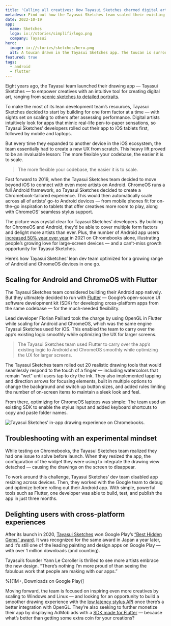 ```yaml
---
title: 'Calling all creatives: How Tayasui Sketches charmed digital artists with a canvas fit for ChromeOS'
metadesc: Find out how the Tayasui Sketches team scaled their existing iOS drawing app to Android and ChromeOS to delight artists on larger screens.
date: 2022-10-19
app:
  name: Sketches
  logo: ix://stories/simplifi/logo.png
  company: Tayasui
hero:
  image: ix://stories/sketches/hero.png
  alt: A toucan drawn in the Tayasui Sketches app. The toucan is surrounded by design tools.
featured: true
tags:
  - android
  - flutter
---
```


Eight years ago, the Tayasui team launched their drawing app — Tayasui Sketches — to empower creatives with an intuitive tool for creating digital art, ranging from [scenic sketches to detailed portraits](https://tayasui.com/sketches/artists/).

To make the most of its lean development team’s resources, Tayasui Sketches decided to start by building for one form factor at a time — with sights set on scaling to others after assessing performance. Digital artists intuitively look for apps that mimic real-life pen-to-paper sensations, so Tayasui Sketches’ developers rolled out their app to iOS tablets first, followed by mobile and laptops.

But every time they expanded to another device in the iOS ecosystem, the team essentially had to create a new UX from scratch. This heavy lift proved to be an invaluable lesson: The more flexible your codebase, the easier it is to scale.

> The more flexible your codebase, the easier it is to scale.

Fast forward to 2019, when the Tayasui Sketches team decided to move beyond iOS to connect with even more artists on Android. ChromeOS runs a full Android framework, so Tayasui Sketches decided to create a Chromebook-tailored experience. This would then automatically scale across all of artists’ go-to Android devices — from mobile phones fit for on-the-go inspiration to tablets that offer creatives more room to play, along with ChromeOS’ seamless stylus support.

The picture was crystal clear for Tayasui Sketches’ developers. By building for ChromeOS and Android, they’d be able to cover multiple form factors and delight more artists than ever. Plus, the number of Android app users [increased 50% year over year](/{{locale.code}}/posts/chromeos-100#:~:text=Android%20apps%20have%20quickly%20evolved,increased%2050%25%20year%20over%20year.) in 2021 on Chromebooks alone, illustrating people’s growing love for large-screen devices — and a can’t-miss growth opportunity for Tayasui Sketches.

Here’s how Tayasui Sketches’ lean dev team optimized for a growing range of Android and ChromeOS devices in one go.

## Scaling for Android and ChromeOS with Flutter

The Tayasui Sketches team considered building their Android app natively. But they ultimately decided to run with [Flutter](https://flutter.dev/) — Google’s open-source UI software development kit (SDK) for developing cross-platform apps from the same codebase — for the much-needed flexibility.

Lead developer Florian Paillard took the charge by using OpenGL in Flutter while scaling for Android and ChromeOS, which was the same engine Tayasui Sketches used for iOS. This enabled the team to carry over the app’s existing logic smoothly while optimizing the UX for larger screens.

> The Tayasui Sketches team used Flutter to carry over the app’s existing logic to Android and ChromeOS smoothly while optimizing the UX for larger screens.

The Tayasui Sketches team rolled out 20 realistic drawing tools that would seamlessly respond to the touch of a finger — including watercolors that remain “wet” until users tap to dry the ink. They also implemented tapping and direction arrows for focusing elements, built in multiple options to change the background and switch up button sizes, and added rules limiting the number of on-screen items to maintain a sleek look and feel.

From there, optimizing for ChromeOS laptops was simple: The team used an existing SDK to enable the stylus input and added keyboard shortcuts to copy and paste folder names.

![Tayasui Sketches’ in-app drawing experience on Chromebooks.](ix://stories/sketches/inline.png)

## Troubleshooting with an experimental mindset

While testing on Chromebooks, the Tayasui Sketches team realized they had one issue to solve before launch. When they resized the app, the configuration of the widget they were using to integrate the drawing view detached — causing the drawings on the screen to disappear.

To work around this challenge, Tayasui Sketches’ dev team disabled app resizing across devices. Then, they worked with the Google team to debug and optimize before rolling out their Android app. With simple, powerful tools such as Flutter, one developer was able to build, test, and publish the app in just three months.

## Delighting users with cross-platform experiences

After its launch in 2020, [Tayasui Sketches](https://play.google.com/store/apps/details?id=com.tayasui.sketches&hl=en_US&gl=US) won Google Play’s [“Best Hidden Gems” award](https://play.google.com/store/apps/topic?id=campaign_editorial_bestof2020_hiddengem). It was recognized for the same award in Japan a year later, and it’s still one of the leading painting and design apps on Google Play — with over 1 million downloads (and counting).

Tayasui’s founder Yann Le Coroller is thrilled to see more artists embrace the new design. “There’s nothing I’m more proud of than seeing the fabulous work that people are making with our apps.”

%[(1M+, Downloads on Google Play)]

Moving forward, the team is focused on inspiring even more creatives by scaling to Windows and Linux — and looking for an opportunity to build a smoother drawing experience with the [low latency stylus API](https://github.com/chromeos/low-latency-stylus) once there’s a better integration with OpenGL. They’re also seeking to further monetize their app by displaying AdMob ads with a [SDK made for Flutter](https://developers.google.com/admob/flutter/quick-start) — because what’s better than getting some extra coin for your creations?
